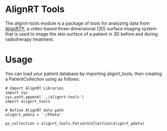 # AlignRT Tools

The alignrt-tools module is a package of tools for analyzing data from [AlignRT®](http://www.visionrt.com/product/alignrt/), a video-based three-dimensional (3D) surface imaging system that is used to image the skin surface of a patient in 3D before and during radiotherapy treatment. 

# Usage
You can load your patient database by importing alignrt_tools, then creating a PatientCollection using as follows:
```
# Import AlignRT Libraries
import sys
sys.path.append('../alignrt-tools')
import alignrt_tools

# Define AlignRT data path
alignrt_pdata = './Pdata'

px_collection = alignrt_tools.PatientCollection(alignrt_pdata)
```
